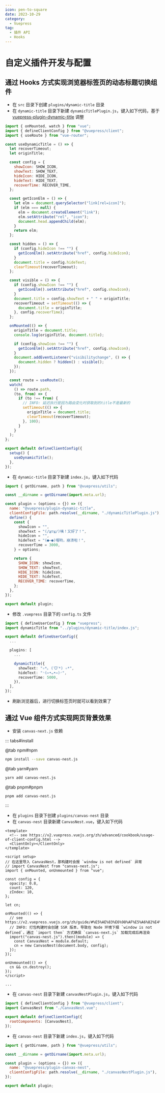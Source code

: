 ```yaml
---
icon: pen-to-square
date: 2023-10-29
category:
  - Vuepress
tag:
  - 插件 API
  - Hooks
---
```


# 自定义插件开发与配置

## 通过 Hooks 方式实现浏览器标签页的动态标题切换组件

- 在 `src` 目录下创建 `plugins/dynamic-title` 目录
- 在 `dynamic-title` 目录下新建 `dynamicTitlePlugin.js`，键入如下代码，基于 [vuepress-plugin-dynamic-title](https://github.com/moefyit/vuepress-plugin-dynamic-title) 调整

```javascript
import { onMounted, watch } from "vue";
import { defineClientConfig } from "@vuepress/client";
import { useRoute } from "vue-router";

const useDynamicTitle = () => {
  let recoverTimeout;
  let originTitle;

  const config = {
    showIcon: SHOW_ICON,
    showText: SHOW_TEXT,
    hideIcon: HIDE_ICON,
    hideText: HIDE_TEXT,
    recoverTime: RECOVER_TIME,
  };

  const getIconElm = () => {
    let elm = document.querySelector("link[rel=icon]");
    if (elm === null) {
      elm = document.createElement("link");
      elm.setAttribute("rel", "icon");
      document.head.appendChild(elm);
    }
    return elm;
  };

  const hidden = () => {
    if (config.hideIcon !== "") {
      getIconElm().setAttribute("href", config.hideIcon);
    }
    document.title = config.hideText;
    clearTimeout(recoverTimeout);
  };

  const visible = () => {
    if (config.showIcon !== "") {
      getIconElm().setAttribute("href", config.showIcon);
    }
    document.title = config.showText + " " + originTitle;
    recoverTimeout = setTimeout(() => {
      document.title = originTitle;
    }, config.recoverTime);
  };

  onMounted(() => {
    originTitle = document.title;
    console.log(originTitle, document.title);

    if (config.showIcon !== "") {
      getIconElm().setAttribute("href", config.showIcon);
    }
    document.addEventListener("visibilitychange", () => {
      document.hidden ? hidden() : visible();
    });
  });

  const route = useRoute();
  watch(
    () => route.path,
    (to, from) => {
      if (to !== from) {
        // INFO: 延迟执行是因为路由变化时获取到的title不是最新的
        setTimeout(() => {
          originTitle = document.title;
          clearTimeout(recoverTimeout);
        }, 100);
      }
    }
  );
};

export default defineClientConfig({
  setup() {
    useDynamicTitle();
  },
});
```

- 在 `dynamic-title` 目录下新建 `index.js`，键入如下代码

```javascript
import { getDirname, path } from "@vuepress/utils";

const __dirname = getDirname(import.meta.url);

const plugin = (options = {}) => ({
  name: "@vuepress/plugin-dynamic-title",
  clientConfigFile: path.resolve(__dirname, "./dynamicTitlePlugin.js"),
  define() {
    const {
      showIcon = "",
      showText = "(/≧▽≦/)咦！又好了！",
      hideIcon = "",
      hideText = "(●—●)喔哟，崩溃啦！",
      recoverTime = 3000,
    } = options;

    return {
      SHOW_ICON: showIcon,
      SHOW_TEXT: showText,
      HIDE_ICON: hideIcon,
      HIDE_TEXT: hideText,
      RECOVER_TIME: recoverTime,
    };
  },
});

export default plugin;
```

- 修改 `.vuepress` 目录下的 `config.ts` 文件

```typescript
import { defineUserConfig } from "vuepress";
import dynamicTitle from "../plugins/dynamic-title/index.js";

export default defineUserConfig({
  ...

  plugins: [
    ...

    dynamicTitle({
      showText: "✧*｡ (ˊᗜˋ*) ✧*",
      hideText: "◝(⑅•ᴗ•⑅)◜",
      recoverTime: 5000,
    }),
  ],
});
```

- 刷新浏览器后，进行切换标签页时就可以看到效果了

## 通过 Vue 组件方式实现网页背景效果

- 安装 `canvas-next.js` 依赖

::: tabs#install

@tab npm#npm

```sh
npm install --save canvas-nest.js
```

@tab yarn#yarn

```sh
yarn add canvas-nest.js
```

@tab pnpm#pnpm

```sh
pnpm add canvas-nest.js
```

:::

- 在 `plugins` 目录下创建 `plugins/canvas-nest` 目录
- 在 `canvas-nest` 目录新建 `CanvasNest.vue`，键入如下代码

```Vue
<template>
  <!-- see https://v2.vuepress.vuejs.org/zh/advanced/cookbook/usage-of-client-config.html -->
  <ClientOnly></ClientOnly>
</template>

<script setup>
// 在这里导入 CanvasNest，那构建时会报 `window is not defined` 异常
// import CanvasNest from "canvas-nest.js";
import { onMounted, onUnmounted } from "vue";

const config = {
  opacity: 0.8,
  count: 120,
  zIndex: 10,
};

let cn;

onMounted(() => {
  // see https://v2.vuepress.vuejs.org/zh/guide/#%E5%AE%83%E6%98%AF%E5%A6%82%E4%BD%95%E5%B7%A5%E4%BD%9C%E7%9A%84
  // INFO: 打包构建时会创建 SSR 版本，导致在 Node 环境下报 `window is not defined`，通过 `import then` 方式确保 `canvas-next.js` 加载完成后再渲染
  import("canvas-nest.js").then((module) => {
    const CanvasNest = module.default;
    cn = new CanvasNest(document.body, config);
  });
});

onUnmounted(() => {
  cn && cn.destroy();
});
</script>

...

```

- 在 `canvas-nest` 目录下新建 `canvasNestPlugin.js`，键入如下代码

```javascript
import { defineClientConfig } from "@vuepress/client";
import CanvasNest from "./CanvasNest.vue";

export default defineClientConfig({
  rootComponents: [CanvasNest],
});
```

- 在 `canvas-nest` 目录下新建 `index.js`，键入如下代码

```javascript
import { getDirname, path } from "@vuepress/utils";

const __dirname = getDirname(import.meta.url);

const plugin = (options = {}) => ({
  name: "@vuepress/plugin-canvas-nest",
  clientConfigFile: path.resolve(__dirname, "./canvasNestPlugin.js"),
});

export default plugin;
```
